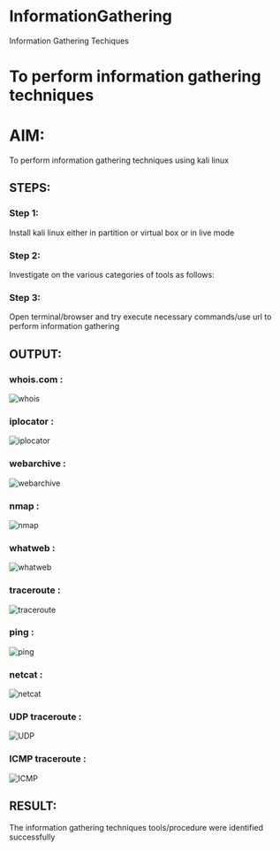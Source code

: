# InformationGathering
Information Gathering Techiques

# To perform information gathering techniques

# AIM:

To perform information gathering techniques using kali linux 

## STEPS:

### Step 1:

Install kali linux either in partition or virtual box or in live mode

### Step 2:

Investigate on the various categories of tools as follows:

### Step 3:
Open terminal/browser and try execute necessary commands/use url to perform information gathering


## OUTPUT:

### whois.com :

![whois](img/ss1.png)

### iplocator :

![iplocator](img/ss2.png)

### webarchive :

![webarchive](img/ss3.png)

### nmap :

![nmap](img/ss4.png)

### whatweb :

![whatweb](img/image.png)

### traceroute :

![traceroute](img/ss6.png)

### ping :

![ping](img/ss7.png)

### netcat :

![netcat](img/ss8.png)

### UDP traceroute :

![UDP](img/ss9.png)

### ICMP traceroute :

![ICMP](img/ss10.png)

## RESULT:
The information gathering techniques tools/procedure were  identified successfully
